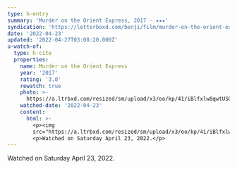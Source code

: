 ```yaml
---
type: h-entry
summary: 'Murder on the Orient Express, 2017 - ★★★'
syndication: 'https://letterboxd.com/benji/film/murder-on-the-orient-express-2017/1/'
date: '2022-04-23'
updated: '2022-04-27T03:08:20.000Z'
u-watch-of:
  type: h-cite
  properties:
    name: Murder on the Orient Express
    year: '2017'
    rating: '3.0'
    rewatch: true
    photo: >-
      https://a.ltrbxd.com/resized/sm/upload/x3/oo/kp/41/iBlfxlw8qwtUS0R8YjIU7JtM6LM-0-600-0-900-crop.jpg?v=3e7799436b
    watched-date: '2022-04-23'
    content:
      html: >-
        <p><img
        src="https://a.ltrbxd.com/resized/sm/upload/x3/oo/kp/41/iBlfxlw8qwtUS0R8YjIU7JtM6LM-0-600-0-900-crop.jpg?v=3e7799436b"/></p>
        <p>Watched on Saturday April 23, 2022.</p>
---
```

Watched on Saturday April 23, 2022.
